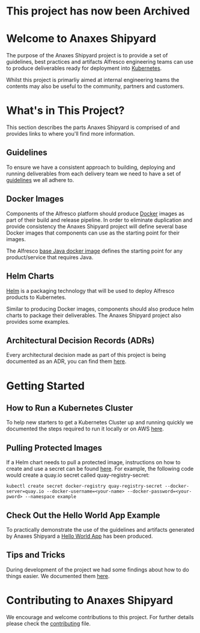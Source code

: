 # This project has now been Archived


# Welcome to Anaxes Shipyard

The purpose of the Anaxes Shipyard project is to provide a set of guidelines, best practices and artifacts Alfresco engineering teams can use to produce deliverables ready for deployment into [Kubernetes](https://kubernetes.io).

Whilst this project is primarliy aimed at internal engineering teams the contents may also be useful to the community, partners and customers.

# What's in This Project?

This section describes the parts Anaxes Shipyard is comprised of and provides links to where you'll find more information.

## Guidelines

To ensure we have a consistent approach to building, deploying and running deliverables from each delivery team we need to have a set of [guidelines](./docs/guidelines/README.md) we all adhere to.

## Docker Images

Components of the Alfresco platform should produce [Docker](https://www.docker.com) images as part of their build and release pipeline. In order to eliminate duplication and provide consistency the Anaxes Shipyard project will define several base Docker images that components can use as the starting point for their images.

The Alfresco [base Java docker image](https://github.com/Alfresco/alfresco-docker-base-java) defines the starting point for any product/service that requires Java.

## Helm Charts

[Helm](https://github.com/kubernetes/helm) is a packaging technology that will be used to deploy Alfresco products to Kubernetes.

Similar to producing Docker images, components should also produce helm charts to package their deliverables. The Anaxes Shipyard project also provides some examples.

## Architectural Decision Records (ADRs)

Every architectural decision made as part of this project is being documented as an ADR, you can find them [here](./docs/adrs).

# Getting Started

## How to Run a Kubernetes Cluster

To help new starters to get a Kubernetes Cluster up and running quickly we documented the steps required to run it locally or on AWS [here](./docs/running-a-cluster.md).

## Pulling Protected Images

If a Helm chart needs to pull a protected image, instructions on how to create and use a secret can be found [here](https://kubernetes.io/docs/tasks/configure-pod-container/pull-image-private-registry). For example, the following code would create a quay.io secret called quay-registry-secret:
```
kubectl create secret docker-registry quay-registry-secret --docker-server=quay.io --docker-username=<your-name> --docker-password=<your-pword> --namespace example
```

## Check Out the Hello World App Example

To practically demonstrate the use of the guidelines and artifacts generated by Anaxes Shipyard a [Hello World App](https://github.com/Alfresco/alfresco-anaxes-hello-world) has been produced.

## Tips and Tricks

During development of the project we had some findings about how to do things easier. We documented them [here](./docs/tips-and-tricks.md).

# Contributing to Anaxes Shipyard

We encourage and welcome contributions to this project. For further details please check the [contributing](./CONTRIBUTING.md) file.
